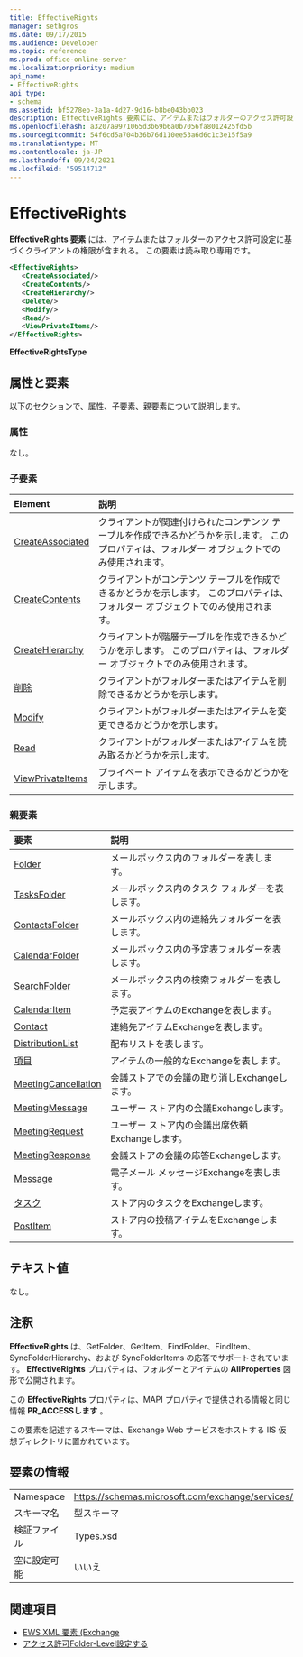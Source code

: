 ```yaml
---
title: EffectiveRights
manager: sethgros
ms.date: 09/17/2015
ms.audience: Developer
ms.topic: reference
ms.prod: office-online-server
ms.localizationpriority: medium
api_name:
- EffectiveRights
api_type:
- schema
ms.assetid: bf5278eb-3a1a-4d27-9d16-b8be043bb023
description: EffectiveRights 要素には、アイテムまたはフォルダーのアクセス許可設定に基づくクライアントの権限が含まれる。 この要素は読み取り専用です。
ms.openlocfilehash: a3207a9971065d3b69b6a0b7056fa8012425fd5b
ms.sourcegitcommit: 54f6cd5a704b36b76d110ee53a6d6c1c3e15f5a9
ms.translationtype: MT
ms.contentlocale: ja-JP
ms.lasthandoff: 09/24/2021
ms.locfileid: "59514712"
---
```

# <a name="effectiverights"></a>EffectiveRights

**EffectiveRights 要素** には、アイテムまたはフォルダーのアクセス許可設定に基づくクライアントの権限が含まれる。 この要素は読み取り専用です。 
  
```XML
<EffectiveRights>
   <CreateAssociated/>
   <CreateContents/>
   <CreateHierarchy/>
   <Delete/>
   <Modify/>
   <Read/>
   <ViewPrivateItems/>
</EffectiveRights>
```

 **EffectiveRightsType**
## <a name="attributes-and-elements"></a>属性と要素

以下のセクションで、属性、子要素、親要素について説明します。
  
### <a name="attributes"></a>属性

なし。
  
### <a name="child-elements"></a>子要素

|**Element**|**説明**|
|:-----|:-----|
|[CreateAssociated](createassociated.md) <br/> |クライアントが関連付けられたコンテンツ テーブルを作成できるかどうかを示します。 このプロパティは、フォルダー オブジェクトでのみ使用されます。  <br/> |
|[CreateContents](createcontents.md) <br/> |クライアントがコンテンツ テーブルを作成できるかどうかを示します。 このプロパティは、フォルダー オブジェクトでのみ使用されます。  <br/> |
|[CreateHierarchy](createhierarchy.md) <br/> |クライアントが階層テーブルを作成できるかどうかを示します。 このプロパティは、フォルダー オブジェクトでのみ使用されます。  <br/> |
|[削除](delete.md) <br/> |クライアントがフォルダーまたはアイテムを削除できるかどうかを示します。  <br/> |
|[Modify](modify.md) <br/> |クライアントがフォルダーまたはアイテムを変更できるかどうかを示します。  <br/> |
|[Read](read.md) <br/> |クライアントがフォルダーまたはアイテムを読み取るかどうかを示します。  <br/> |
|[ViewPrivateItems](viewprivateitems.md) <br/> |プライベート アイテムを表示できるかどうかを示します。  <br/> |
   
### <a name="parent-elements"></a>親要素

|**要素**|**説明**|
|:-----|:-----|
|[Folder](folder.md) <br/> |メールボックス内のフォルダーを表します。  <br/> |
|[TasksFolder](tasksfolder.md) <br/> |メールボックス内のタスク フォルダーを表します。  <br/> |
|[ContactsFolder](contactsfolder.md) <br/> |メールボックス内の連絡先フォルダーを表します。  <br/> |
|[CalendarFolder](calendarfolder.md) <br/> |メールボックス内の予定表フォルダーを表します。  <br/> |
|[SearchFolder](searchfolder.md) <br/> |メールボックス内の検索フォルダーを表します。  <br/> |
|[CalendarItem](calendaritem.md) <br/> |予定表アイテムのExchangeを表します。  <br/> |
|[Contact](contact.md) <br/> |連絡先アイテムExchangeを表します。  <br/> |
|[DistributionList](distributionlist.md) <br/> |配布リストを表します。  <br/> |
|[項目](item.md) <br/> |アイテムの一般的なExchangeを表します。  <br/> |
|[MeetingCancellation](meetingcancellation.md) <br/> |会議ストアでの会議の取り消しExchangeします。  <br/> |
|[MeetingMessage](meetingmessage.md) <br/> |ユーザー ストア内の会議Exchangeします。  <br/> |
|[MeetingRequest](meetingrequest.md) <br/> |ユーザー ストア内の会議出席依頼Exchangeします。  <br/> |
|[MeetingResponse](meetingresponse.md) <br/> |会議ストアの会議の応答Exchangeします。  <br/> |
|[Message](message-ex15websvcsotherref.md) <br/> |電子メール メッセージExchangeを表します。  <br/> |
|[タスク](task.md) <br/> |ストア内のタスクをExchangeします。  <br/> |
|[PostItem](postitem.md) <br/> |ストア内の投稿アイテムをExchangeします。  <br/> |
   
## <a name="text-value"></a>テキスト値

なし。
  
## <a name="remarks"></a>注釈

**EffectiveRights** は、GetFolder、GetItem、FindFolder、FindItem、SyncFolderHierarchy、および SyncFolderItems の応答でサポートされています。 **EffectiveRights** プロパティは、フォルダーとアイテムの **AllProperties** 図形で公開されます。 
  
この **EffectiveRights** プロパティは、MAPI プロパティで提供される情報と同じ情報 **PR_ACCESSします** 。 
  
この要素を記述するスキーマは、Exchange Web サービスをホストする IIS 仮想ディレクトリに置かれています。
  
## <a name="element-information"></a>要素の情報

|||
|:-----|:-----|
|Namespace  <br/> |https://schemas.microsoft.com/exchange/services/2006/types  <br/> |
|スキーマ名  <br/> |型スキーマ  <br/> |
|検証ファイル  <br/> |Types.xsd  <br/> |
|空に設定可能  <br/> |いいえ  <br/> |
   
## <a name="see-also"></a>関連項目

- [EWS XML 要素 (Exchange](ews-xml-elements-in-exchange.md)
- [アクセス許可Folder-Level設定する](https://msdn.microsoft.com/library/c7530e86-5112-401c-b10a-9c054ae59f07%28Office.15%29.aspx)

